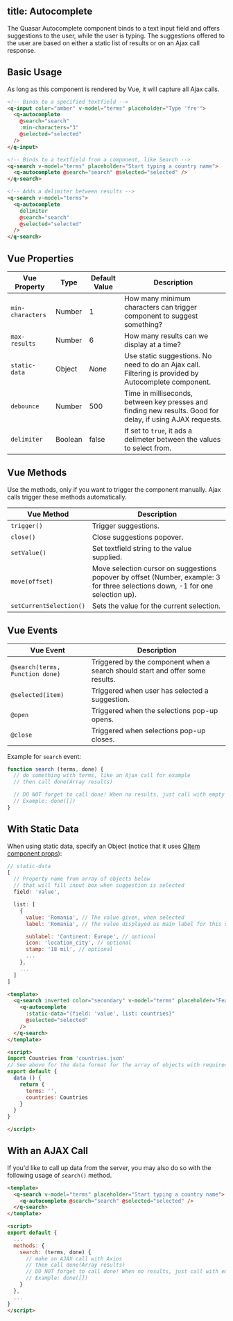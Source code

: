 title: Autocomplete
---
The Quasar Autocomplete component binds to a text input field and offers suggestions to the user, while the user is typing. The suggestions offered to the user are based on either a static list of results or on an Ajax call response.

<input type="hidden" data-fullpage-demo="form/autocomplete">

## Basic Usage
As long as this component is rendered by Vue, it will capture all Ajax calls.
``` html
<!-- Binds to a specified textfield -->
<q-input color="amber" v-model="terms" placeholder="Type 'fre'">
  <q-autocomplete
    @search="search"
    :min-characters="3"
    @selected="selected"
  />
</q-input>

<!-- Binds to a textfield from a component, like Search -->
<q-search v-model="terms" placeholder="Start typing a country name">
  <q-autocomplete @search="search" @selected="selected" />
</q-search>

<!-- Adds a delimiter between results -->
<q-search v-model="terms">
  <q-autocomplete
    delimiter
    @search="search"
    @selected="selected"
  />
</q-search>
```

## Vue Properties
| Vue Property | Type | Default Value | Description |
| --- | --- | --- | --- |
| `min-characters` | Number | 1 | How many minimum characters can trigger component to suggest something? |
| `max-results` | Number | 6 | How many results can we display at a time? |
| `static-data` | Object | *None* | Use static suggestions. No need to do an Ajax call. Filtering is provided by Autocomplete component. |
| `debounce` | Number | 500 | Time in milliseconds, between key presses and finding new results. Good for delay, if using AJAX requests. |
| `delimiter` | Boolean | false | If set to `true`, it ads a delimeter between the values to select from. |


## Vue Methods
Use the methods, only if you want to trigger the component manually. Ajax calls trigger these methods automatically.

| Vue Method | Description |
| --- | --- |
| `trigger()` | Trigger suggestions. |
| `close()` | Close suggestions popover. |
| `setValue()` | Set textfield string to the value supplied. |
| `move(offset)` | Move selection cursor on suggestions popover by offset (Number, example: 3 for three selections down, -1 for one selection up). |
| `setCurrentSelection()` | Sets the value for the current selection. |

## Vue Events
| Vue Event | Description |
| --- | --- |
| `@search(terms, Function done)` | Triggered by the component when a search should start and offer some results. |
| `@selected(item)` | Triggered when user has selected a suggestion. |
| `@open` | Triggered when the selections pop-up opens. |
| `@close` | Triggered when selections pop-up closes. |

Example for `search` event:

``` js
function search (terms, done) {
  // do something with terms, like an Ajax call for example
  // then call done(Array results)

  // DO NOT forget to call done! When no results, just call with empty array as param
  // Example: done([])
}
```

## With Static Data
When using static data, specify an Object (notice that it uses [QItem component props](/components/list-item.html)):
``` js
// static-data
[
  // Property name from array of objects below
  // that will fill input box when suggestion is selected
  field: 'value',

  list: [
    {
      value: 'Romania', // The value given, when selected
      label: 'Romania', // The value displayed as main label for this suggested selection

      sublabel: 'Continent: Europe', // optional
      icon: 'location_city', // optional
      stamp: '18 mil', // optional
      ...
    },
    ...
  ]
]
```

```html
<template>
  <q-search inverted color="secondary" v-model="terms" placeholder="Featuring static data">
    <q-autocomplete
      :static-data="{field: 'value', list: countries}"
      @selected="selected"
    />
  </q-search>
</template>

<script>
import Countries from 'countries.json'
// See above for the data format for the array of objects with required and optional data
export default {
  data () {
    return {
      terms: '',
      countries: Countries
    }
  }
}

</script>
```

## With an AJAX Call
If you'd like to call up data from the server, you may also do so with the following usage of `search()` method.
```html
<template>
  <q-search v-model="terms" placeholder="Start typing a country name">
    <q-autocomplete @search="search" @selected="selected" />
  </q-search>
</template>

<script>
export default {
  ...
  methods: {
    search: (terms, done) {
      // make an AJAX call with Axios
      // then call done(Array results)
      // DO NOT forget to call done! When no results, just call with empty array as param
      // Example: done([])
    }   
  },
  ...
}
</script>
```
